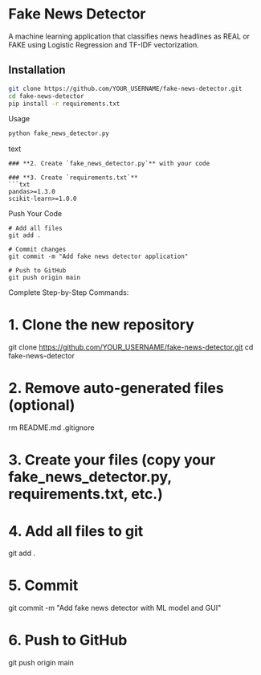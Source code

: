 # Fake News Detector

A machine learning application that classifies news headlines as REAL or FAKE using Logistic Regression and TF-IDF vectorization.

## Installation

```bash
git clone https://github.com/YOUR_USERNAME/fake-news-detector.git
cd fake-news-detector
pip install -r requirements.txt
```
Usage
```bash
python fake_news_detector.py
```
text
```
### **2. Create `fake_news_detector.py`** with your code

### **3. Create `requirements.txt`**
```txt
pandas>=1.3.0
scikit-learn>=1.0.0
```
Push Your Code
```
# Add all files
git add .

# Commit changes
git commit -m "Add fake news detector application"

# Push to GitHub
git push origin main
```
Complete Step-by-Step Commands:
# 1. Clone the new repository
git clone https://github.com/YOUR_USERNAME/fake-news-detector.git
cd fake-news-detector

# 2. Remove auto-generated files (optional)
rm README.md .gitignore

# 3. Create your files (copy your fake_news_detector.py, requirements.txt, etc.)

# 4. Add all files to git
git add .

# 5. Commit
git commit -m "Add fake news detector with ML model and GUI"

# 6. Push to GitHub
git push origin main
